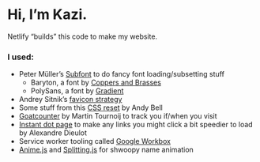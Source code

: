 # Hi, I’m Kazi.

Netlify “builds” this code to make my website.

### I used:
- Peter Müller’s [Subfont](https://github.com/Munter/subfont) to do fancy font loading/subsetting stuff
	- Baryton, a font by [Coppers and Brasses](https://www.coppersandbrasses.com/typefaces/baryton/)
	- PolySans, a font by [Gradient](https://wearegradient.net/polysans/)
- Andrey Sitnik’s [favicon strategy](https://evilmartians.com/chronicles/how-to-favicon-in-2021-six-files-that-fit-most-needs)
- Some stuff from this [CSS reset](https://piccalil.li/blog/a-modern-css-reset) by Andy Bell
- [Goatcounter](https://www.goatcounter.com) by Martin Tournoij to track you if/when you visit
- [Instant dot page](https://instant.page) to make any links you might click a bit speedier to load by Alexandre Dieulot
- Service worker tooling called [Google Workbox](https://developers.google.com/web/tools/workbox)
- [Anime.js](https://animejs.com) and [Splitting.js](https://splitting.js.org) for shwoopy name animation